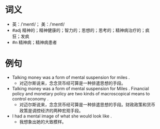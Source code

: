 # 词义
- 英：/ˈmentl/； 美：/ˈmentl/
- #adj 精神的；精神健康的；智力的；思想的；思考的；精神病治疗的；疯狂；发疯
- #n 精神病；精神病患者
# 例句
- Talking money was a form of mental suspension for miles .
	- 对迈尔斯说来，念念货币经可算是一种排遣思想的手段。
- Talking money was a form of mental suspension for Miles . Financial policy and monetary policy are two kinds of macroscopical means to control economy .
	- 对迈尔斯说来，念念货币经可算是一种排遣思想的手段。财政政策和货币政策是调控经济的两种宏观手段。
- I had a mental image of what she would look like .
	- 我想象出她的大致模样。
